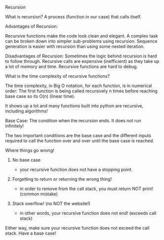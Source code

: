 Recursion

What is recursion?
A process (function in our case) that calls itself.

Advantages of Recursion:

Recursive functions make the code look clean and elegant.
A complex task can be broken down into simpler sub-problems using recursion.
Sequence generation is easier with recursion than using some nested iteration.

Disadvantages of Recursion:
Sometimes the logic behind recursion is hard to follow through.
Recursive calls are expensive (inefficient) as they take up a lot of memory and time.
Recursive functions are hard to debug.

What is the time complexity of recursive functions?

The time complexity, in Big O notation, for each function, is in numerical order: The first function is being called recursively n times before reaching base case so its O(n) (linear time).

It shows up a lot and many functions built into python are recursive, including algorithms!

Base Case:
The condition when the recursion ends. It does not run infinitely!

The two important conditions are the base case and the different inputs required to call the function over and over until the base case is reached.

Where things go wrong!

1. No base case

   - your recursive function does not have a stopping point.

2. Forgetting to return or returning the wrong thing!

   - in order to remove from the call stack, you must return NOT print! (common mistake)

3. Stack overflow! (no NOT the website!)

   - in other words, your recursive function does not end! (exceeds call stack)

Either way, make sure your recursive function does not exceed the call stack. Have a base case!
